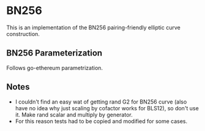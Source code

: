 # BN256

This is an implementation of the BN256 pairing-friendly elliptic curve construction.

## BN256 Parameterization

Follows go-ethereum parametrization.

## Notes

- I couldn't find an easy wat of getting rand G2 for BN256 curve (also have no idea why just scaling by cofactor works for BLS12), so don't use it. Make rand scalar and multiply by generator.
- For this reason tests had to be copied and modified for some cases.


